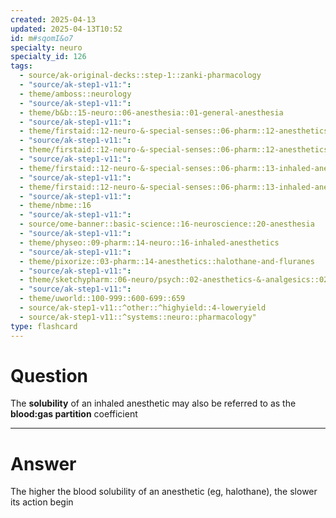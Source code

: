 ```yaml
---
created: 2025-04-13
updated: 2025-04-13T10:52
id: m#sqomI&o7
specialty: neuro
specialty_id: 126
tags:
  - source/ak-original-decks::step-1::zanki-pharmacology
  - "source/ak-step1-v11:": 
  - theme/amboss::neurology
  - "source/ak-step1-v11:": 
  - theme/b&b::15-neuro::06-anesthesia::01-general-anesthesia
  - "source/ak-step1-v11:": 
  - theme/firstaid::12-neuro-&-special-senses::06-pharm::12-anesthetics-general-principles
  - "source/ak-step1-v11:": 
  - theme/firstaid::12-neuro-&-special-senses::06-pharm::12-anesthetics-general-principles::inhaled-anesthetics
  - "source/ak-step1-v11:": 
  - theme/firstaid::12-neuro-&-special-senses::06-pharm::13-inhaled-anesthetics
  - "source/ak-step1-v11:": 
  - theme/firstaid::12-neuro-&-special-senses::06-pharm::13-inhaled-anesthetics::*basics
  - "source/ak-step1-v11:": 
  - theme/nbme::16
  - "source/ak-step1-v11:": 
  - source/ome-banner::basic-science::16-neuroscience::20-anesthesia
  - "source/ak-step1-v11:": 
  - theme/physeo::09-pharm::14-neuro::16-inhaled-anesthetics
  - "source/ak-step1-v11:": 
  - theme/pixorize::03-pharm::14-anesthetics::halothane-and-fluranes
  - "source/ak-step1-v11:": 
  - theme/sketchypharm::06-neuro/psych::02-anesthetics-&-analgesics::02-inhaled-anesthetics,-dantrolene
  - "source/ak-step1-v11:": 
  - theme/uworld::100-999::600-699::659
  - source/ak-step1-v11::^other::^highyield::4-loweryield
  - source/ak-step1-v11::^systems::neuro::pharmacology"
type: flashcard
---
```


# Question
The **solubility** of an inhaled anesthetic may also be referred to as the **blood:gas partition** coefficient

---

# Answer
The higher the blood solubility of an anesthetic (eg, halothane), the slower its action begin